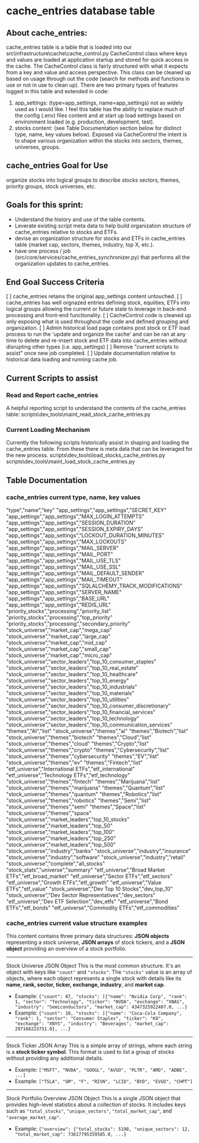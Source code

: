 # cache_entries database table

## About cache_entries:
cache_entries table is a table that is loaded into our src\infrastructure\cache\cache_control.py CacheControl class where keys and values are loaded at application startup and stored for quick access in the cache. 
The CacheControl class is fairly structured with what it expects from a key and value and access perspective.  This class can be cleaned up based on usage through out the code (search for methods and functions in use or not in use to clean up).
There are two primary types of features logged in this table and extended in code:
1. app_settings:  (type=app_settings, name=app_settings) not as widely used as I would like.  I feel this table has the ability to replace much of the config (.env) files content and at start up load settings based on environment loaded (e.g. production, development, test).
2. stocks content:  (see Table Documentation section below for distinct type, name, key values below).  Exposed via CacheControl the intent is to shape various organization within the stocks into sectors, themes, universes, groups. 

## cache_entries Goal for Use
organize stocks into logical groups to describe stocks sectors, themes, priority groups, stock universes, etc.  

## Goals for this sprint:
- Understand the history and use of the table contents.
- Leverate existing script meta data to help build organization structure of cache_entries relative to stocks and ETFs.
- devise an organization structure for stocks and ETFs in cache_entries table (market cap, sectors, themes, industry, top X, etc.).
- have one process / job (src/core/services/cache_entries_synchronizer.py) that performs all the organization updates to cache_entries. 

## End Goal Success Criteria
[ ] cache_entries retains the original app_settings content untouched.
[ ] cache_entries has well orgnazed entries defining stock, equiities, ETFs into logical groups allowing the current or future state to leverage in back-end processing and front-end functionality.
[ ] CacheControl code is cleaned up only exposing what is used throughout the code and defined grouping and organization.
[ ] Admin historical load page contains post stock or ETF load process to run the 'update and organize the cache' and can be ran at any time to delete and re-insert stock and ETF data into cache_entries without disrupting other types (i.e. app_settings)
[ ] Remove "current scripts to assist" once new job completed.
[ ] Update documentation relative to historical data loading and running cache job.


## Current Scripts to assist
### Read and Report cache_entries
A helpful reporting script to understand the contents of the cache_entries table: scripts\dev_tools\maint_read_stock_cache_entries.py
### Current Loading Mechanism
Currently the following scripts historically assist in shaping and loading the cache_entries table.  From these there is meta data that can be leveraged for the new process. 
scripts\dev_tools\load_stocks_cache_entries.py
scripts\dev_tools\maint_load_stock_cache_entries.py

## Table Documentation
### cache_entries current type, name, key values
"type","name","key"
"app_settings","app_settings","SECRET_KEY"
"app_settings","app_settings","MAX_LOGIN_ATTEMPTS"
"app_settings","app_settings","SESSION_DURATION"
"app_settings","app_settings","SESSION_EXPIRY_DAYS"
"app_settings","app_settings","LOCKOUT_DURATION_MINUTES"
"app_settings","app_settings","MAX_LOCKOUTS"
"app_settings","app_settings","MAIL_SERVER"
"app_settings","app_settings","MAIL_PORT"
"app_settings","app_settings","MAIL_USE_TLS"
"app_settings","app_settings","MAIL_USE_SSL"
"app_settings","app_settings","MAIL_DEFAULT_SENDER"
"app_settings","app_settings","MAIL_TIMEOUT"
"app_settings","app_settings","SQLALCHEMY_TRACK_MODIFICATIONS"
"app_settings","app_settings","SERVER_NAME"
"app_settings","app_settings","BASE_URL"
"app_settings","app_settings","REDIS_URL"
"priority_stocks","processing","priority_list"
"priority_stocks","processing","top_priority"
"priority_stocks","processing","secondary_priority"
"stock_universe","market_cap","mega_cap"
"stock_universe","market_cap","large_cap"
"stock_universe","market_cap","mid_cap"
"stock_universe","market_cap","small_cap"
"stock_universe","market_cap","micro_cap"
"stock_universe","sector_leaders","top_10_consumer_staples"
"stock_universe","sector_leaders","top_10_real_estate"
"stock_universe","sector_leaders","top_10_healthcare"
"stock_universe","sector_leaders","top_10_energy"
"stock_universe","sector_leaders","top_10_industrials"
"stock_universe","sector_leaders","top_10_materials"
"stock_universe","sector_leaders","top_10_utilities"
"stock_universe","sector_leaders","top_10_consumer_discretionary"
"stock_universe","sector_leaders","top_10_financial_services"
"stock_universe","sector_leaders","top_10_technology"
"stock_universe","sector_leaders","top_10_communication_services"
"themes","AI","list"
"stock_universe","themes","ai"
"themes","Biotech","list"
"stock_universe","themes","biotech"
"themes","Cloud","list"
"stock_universe","themes","cloud"
"themes","Crypto","list"
"stock_universe","themes","crypto"
"themes","Cybersecurity","list"
"stock_universe","themes","cybersecurity"
"themes","EV","list"
"stock_universe","themes","ev"
"themes","Fintech","list"
"etf_universe","International ETFs","etf_international"
"etf_universe","Technology ETFs","etf_technology"
"stock_universe","themes","fintech"
"themes","Marijuana","list"
"stock_universe","themes","marijuana"
"themes","Quantum","list"
"stock_universe","themes","quantum"
"themes","Robotics","list"
"stock_universe","themes","robotics"
"themes","Semi","list"
"stock_universe","themes","semi"
"themes","Space","list"
"stock_universe","themes","space"
"stock_universe","market_leaders","top_10_stocks"
"stock_universe","market_leaders","top_50"
"stock_universe","market_leaders","top_100"
"stock_universe","market_leaders","top_250"
"stock_universe","market_leaders","top_500"
"stock_universe","industry","banks"
"stock_universe","industry","insurance"
"stock_universe","industry","software"
"stock_universe","industry","retail"
"stock_universe","complete","all_stocks"
"stock_stats","universe","summary"
"etf_universe","Broad Market ETFs","etf_broad_market"
"etf_universe","Sector ETFs","etf_sectors"
"etf_universe","Growth ETFs","etf_growth"
"etf_universe","Value ETFs","etf_value"
"stock_universe","Dev Top 10 Stocks","dev_top_10"
"stock_universe","Dev Sector Representatives","dev_sectors"
"etf_universe","Dev ETF Selection","dev_etfs"
"etf_universe","Bond ETFs","etf_bonds"
"etf_universe","Commodity ETFs","etf_commodities"


### cache_entries current value structure examples
This content contains three primary data structures: **JSON objects** representing a stock universe, **JSON arrays** of stock tickers, and a **JSON object** providing an overview of a stock portfolio.
***
Stock Universe JSON Object
This is the most common structure. It's an object with keys like `"count"` and `"stocks"`. The `"stocks"` value is an array of objects, where each object represents a single stock with details like its **name, rank, sector, ticker, exchange, industry**, and **market cap**.
* Example: `{"count": 87, "stocks": [{"name": "Nvidia Corp", "rank": 1, "sector": "Technology", "ticker": "NVDA", "exchange": "XNAS", "industry": "Semiconductors", "market_cap": 4347325922407.0, ...}`
* Example: `{"count": 10, "stocks": [{"name": "Coca-Cola Company", "rank": 1, "sector": "Consumer Staples", "ticker": "KO", "exchange": "XNYS", "industry": "Beverages", "market_cap": 297168223751.0}, ...}`
***
Stock Ticker JSON Array
This is a simple array of strings, where each string is a **stock ticker symbol**. This format is used to list a group of stocks without providing any additional details.
* Example: `["MSFT", "NVDA", "GOOGL", "AVGO", "PLTR", "AMD", "ADBE", ...]`
* Example: `["TSLA", "GM", "F", "RIVN", "LCID", "BYD", "EVGO", "CHPT"]`
***
Stock Portfolio Overview JSON Object
This is a single JSON object that provides high-level statistics about a collection of stocks. It includes keys such as `"total_stocks"`, `"unique_sectors"`, `"total_market_cap"`, and `"average_market_cap"`.
* Example: `{"overview": {"total_stocks": 5198, "unique_sectors": 12, "total_market_cap": 73617795359585.0, ...}`